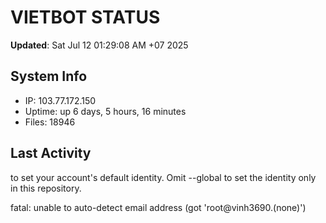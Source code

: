 # VIETBOT STATUS
**Updated**: Sat Jul 12 01:29:08 AM +07 2025

## System Info
- IP: 103.77.172.150
- Uptime: up 6 days, 5 hours, 16 minutes
- Files: 18946

## Last Activity

to set your account's default identity.
Omit --global to set the identity only in this repository.

fatal: unable to auto-detect email address (got 'root@vinh3690.(none)')
